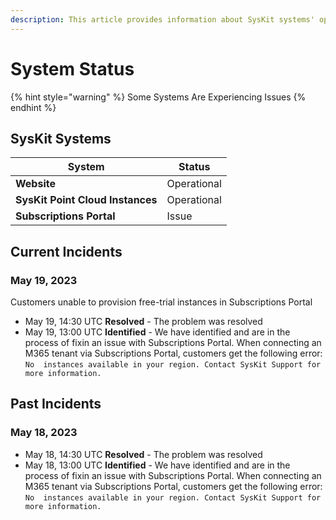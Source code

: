 ```yaml
---
description: This article provides information about SysKit systems' operationality.
---
```


# System Status

{% hint style="warning" %}
Some Systems Are Experiencing Issues
{% endhint %}

## SysKit Systems

| System                           | Status      |
| -------------------------------- | ----------- |
| **Website**                      | Operational |
| **SysKit Point Cloud Instances** | Operational |
| **Subscriptions Portal**         | Issue |

## Current Incidents

### May 19, 2023
Customers unable to provision free-trial instances in Subscriptions Portal
* May 19, 14:30 UTC **Resolved** - The problem was resolved
* May 19, 13:00 UTC **Identified** - We have identified and are in the process of fixin an issue with Subscriptions Portal. When connecting an M365 tenant via Subscriptions Portal, customers get the following error: `No  instances available in your region. Contact SysKit Support for more information.`


## Past Incidents

### May 18, 2023
* May 18, 14:30 UTC **Resolved** - The problem was resolved
* May 18, 13:00 UTC **Identified** - We have identified and are in the process of fixin an issue with Subscriptions Portal. When connecting an M365 tenant via Subscriptions Portal, customers get the following error: `No  instances available in your region. Contact SysKit Support for more information.`